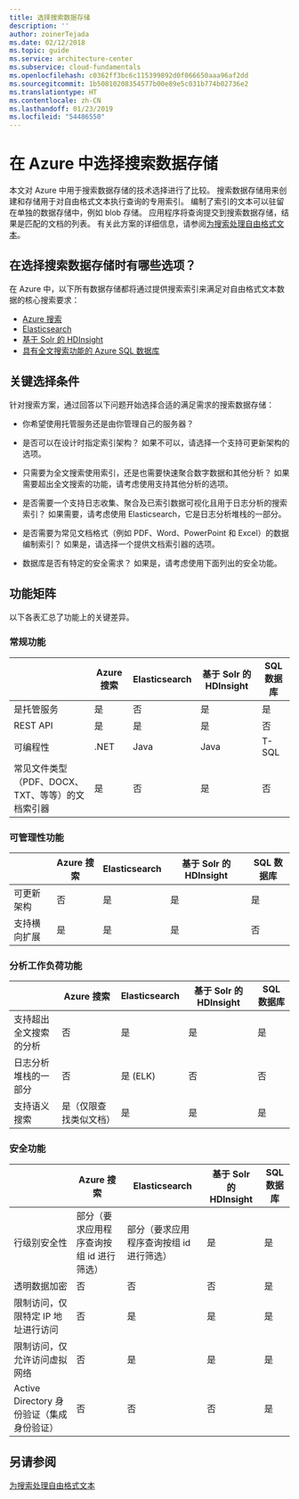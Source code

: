 ```yaml
---
title: 选择搜索数据存储
description: ''
author: zoinerTejada
ms.date: 02/12/2018
ms.topic: guide
ms.service: architecture-center
ms.subservice: cloud-fundamentals
ms.openlocfilehash: c0362ff3bc6c115399892d0f066650aaa96af2dd
ms.sourcegitcommit: 1b50810208354577b00e89e5c031b774b02736e2
ms.translationtype: HT
ms.contentlocale: zh-CN
ms.lasthandoff: 01/23/2019
ms.locfileid: "54486550"
---
```

# <a name="choosing-a-search-data-store-in-azure"></a>在 Azure 中选择搜索数据存储

本文对 Azure 中用于搜索数据存储的技术选择进行了比较。 搜索数据存储用来创建和存储用于对自由格式文本执行查询的专用索引。 编制了索引的文本可以驻留在单独的数据存储中，例如 blob 存储。 应用程序将查询提交到搜索数据存储，结果是匹配的文档的列表。 有关此方案的详细信息，请参阅[为搜索处理自由格式文本](../scenarios/search.md)。

<!-- markdownlint-disable MD026 -->

## <a name="what-are-your-options-when-choosing-a-search-data-store"></a>在选择搜索数据存储时有哪些选项？

<!-- markdownlint-enable MD026 -->

在 Azure 中，以下所有数据存储都将通过提供搜索索引来满足对自由格式文本数据的核心搜索要求：

- [Azure 搜索](/azure/search/search-what-is-azure-search)
- [Elasticsearch](https://azuremarketplace.microsoft.com/marketplace/apps/elastic.elasticsearch?tab=Overview)
- [基于 Solr 的 HDInsight](/azure/hdinsight/hdinsight-hadoop-solr-install-linux)
- [具有全文搜索功能的 Azure SQL 数据库](/sql/relational-databases/search/full-text-search)

## <a name="key-selection-criteria"></a>关键选择条件

针对搜索方案，通过回答以下问题开始选择合适的满足需求的搜索数据存储：

- 你希望使用托管服务还是由你管理自己的服务器？

- 是否可以在设计时指定索引架构？ 如果不可以，请选择一个支持可更新架构的选项。

- 只需要为全文搜索使用索引，还是也需要快速聚合数字数据和其他分析？ 如果需要超出全文搜索的功能，请考虑使用支持其他分析的选项。

- 是否需要一个支持日志收集、聚合及已索引数据可视化且用于日志分析的搜索索引？ 如果需要，请考虑使用 Elasticsearch，它是日志分析堆栈的一部分。

- 是否需要为常见文档格式（例如 PDF、Word、PowerPoint 和 Excel）的数据编制索引？ 如果是，请选择一个提供文档索引器的选项。

- 数据库是否有特定的安全需求？ 如果是，请考虑使用下面列出的安全功能。

## <a name="capability-matrix"></a>功能矩阵

以下各表汇总了功能上的关键差异。

### <a name="general-capabilities"></a>常规功能

| | Azure 搜索 | Elasticsearch | 基于 Solr 的 HDInsight | SQL 数据库 |
| --- | --- | --- | --- | --- |
| 是托管服务 | 是 | 否 | 是 | 是 |  
| REST API | 是 | 是 | 是 | 否 |
| 可编程性 | .NET | Java | Java | T-SQL |
| 常见文件类型（PDF、DOCX、TXT、等等）的文档索引器 | 是 | 否 | 是 | 否 |

### <a name="manageability-capabilities"></a>可管理性功能

| | Azure 搜索 | Elasticsearch | 基于 Solr 的 HDInsight | SQL 数据库 |
| --- | --- | --- | --- | --- |
| 可更新架构 | 否 | 是 | 是 | 是 |
| 支持横向扩展  | 是 | 是 | 是 | 否 |

### <a name="analytic-workload-capabilities"></a>分析工作负荷功能

| | Azure 搜索 | Elasticsearch | 基于 Solr 的 HDInsight | SQL 数据库 |
| --- | --- | --- | --- | --- |
| 支持超出全文搜索的分析 | 否 | 是 | 是 | 是 |
| 日志分析堆栈的一部分 | 否 | 是 (ELK) |  否 | 否 |
| 支持语义搜索 | 是（仅限查找类似文档） | 是 | 是 | 是 |

### <a name="security-capabilities"></a>安全功能

| | Azure 搜索 | Elasticsearch | 基于 Solr 的 HDInsight | SQL 数据库 |
| --- | --- | --- | --- | --- |
| 行级别安全性 | 部分（要求应用程序查询按组 id 进行筛选） | 部分（要求应用程序查询按组 id 进行筛选） | 是 | 是 |
| 透明数据加密 | 否 | 否 | 否 | 是 |  
| 限制访问，仅限特定 IP 地址进行访问 | 否 | 是 | 是 | 是 |
| 限制访问，仅允许访问虚拟网络 | 否 | 是 | 是 | 是 |  
| Active Directory 身份验证（集成身份验证） | 否 | 否 | 否 | 是 |

## <a name="see-also"></a>另请参阅

[为搜索处理自由格式文本](../scenarios/search.md)
